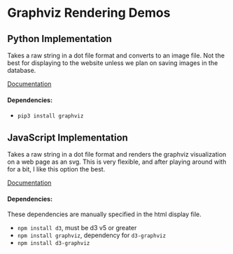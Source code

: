 # Graphviz Rendering Demos

## Python Implementation

Takes a raw string in a dot file format and converts to an image file. Not the best for displaying to the website unless we plan on saving images in the database.

[Documentation](https://graphviz.readthedocs.io/en/stable/)

#### Dependencies:

* `pip3 install graphviz`

## JavaScript Implementation

Takes a raw string in a dot file format and renders the graphviz visualization on a web page as an svg. This is very flexible, and after playing around with for a bit, I like this option the best.

[Documentation](https://github.com/magjac/d3-graphviz#d3-graphviz)

#### Dependencies:

These dependencies are manually specified in the html display file.
* `npm install d3`, must be d3 v5 or greater
* `npm install graphviz`, dependency for `d3-graphviz`
* `npm install d3-graphviz`
